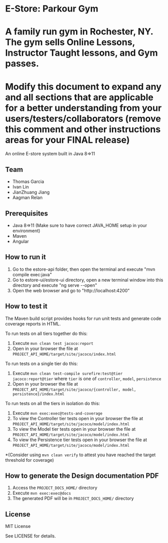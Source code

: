 # E-Store:  Parkour Gym
# A family run gym in Rochester, NY. The gym sells Online Lessons, Instructor Taught lessons, and Gym passes.
# Modify this document to expand any and all sections that are applicable for a better understanding from your users/testers/collaborators (remove this comment and other instructions areas for your FINAL release)

An online E-store system built in Java 8=>11
  
## Team

- Thomas Garcia 
- Ivan Lin
- JianZhuang Jiang 
- Aagman Relan



## Prerequisites

- Java 8=>11 (Make sure to have correct JAVA_HOME setup in your environment)
- Maven
- Angular


## How to run it

1. Go to the estore-api folder, then open the terminal and execute "mvn compile exec:java"
2. Go to estore-ui/estore-ui directory, open a new terminal window into this directory and execute "ng serve --open"
3. Open the web browser and go to "http://localhost:4200"

## How to test it

The Maven build script provides hooks for run unit tests and generate code coverage
reports in HTML.

To run tests on all tiers together do this:

1. Execute `mvn clean test jacoco:report`
2. Open in your browser the file at `PROJECT_API_HOME/target/site/jacoco/index.html`

To run tests on a single tier do this:

1. Execute `mvn clean test-compile surefire:test@tier jacoco:report@tier` where `tier` is one of `controller`, `model`, `persistence`
2. Open in your browser the file at `PROJECT_API_HOME/target/site/jacoco/{controller, model, persistence}/index.html`

To run tests on all the tiers in isolation do this:

1. Execute `mvn exec:exec@tests-and-coverage`
2. To view the Controller tier tests open in your browser the file at `PROJECT_API_HOME/target/site/jacoco/model/index.html`
3. To view the Model tier tests open in your browser the file at `PROJECT_API_HOME/target/site/jacoco/model/index.html`
4. To view the Persistence tier tests open in your browser the file at `PROJECT_API_HOME/target/site/jacoco/model/index.html`

*(Consider using `mvn clean verify` to attest you have reached the target threshold for coverage)
  
  
## How to generate the Design documentation PDF

1. Access the `PROJECT_DOCS_HOME/` directory
2. Execute `mvn exec:exec@docs`
3. The generated PDF will be in `PROJECT_DOCS_HOME/` directory



## License

MIT License

See LICENSE for details.
